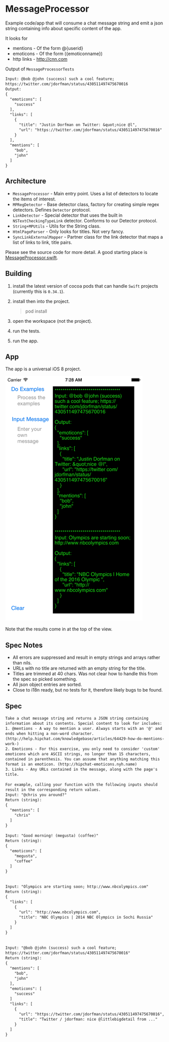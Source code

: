 # MessageProcessor #

Example code/app that will consume a chat message string and emit a json string containing info about specific content of the app.

It looks for 

* mentions - Of the form @{userid}
* emoticons - Of the form ({emoticonname})
* http links - http://cnn.com

Output of `MessageProcessorTests`

	Input: @bob @john (success) such a cool feature; https://twitter.com/jdorfman/status/430511497475670016
	Output:
	{
	  "emoticons": [
	    "success"
	  ],
	  "links": [
	    {
	      "title": "Justin Dorfman on Twitter: &quot;nice @l",
	      "url": "https://twitter.com/jdorfman/status/430511497475670016"
	    }
	  ],
	  "mentions": [
	    "bob",
	    "john"
	  ]
	}


## Architecture ##

* `MessageProcessor` - Main entry point.  Uses a list of detectors to locate the items of interest.
* `MPRegDetector` - Base detector class, factory for creating simple regex detectors. Defines `Detector` protocol.
* `LinkDetector` - Special detector that uses the built in `NSTextCheckingTypeLink` detector. Conforms to our Detector protocol.
* `String+MPUtils` - Utils for the String class.
* `HtmlPageParser` - Only looks for titles. Not very fancy.
* `SyncLinkExternalMapper` - Partner class for the link detector that maps a list of links to link, title pairs.

Please see the source code for more detail.  A good starting place is [MessageProcessor.swift](https://bitbucket.org/minniger/messageprocessor/src/e51c42050537c24f07b4a9e6eba9b5060f00dc13/MessageProcessor.swift?at=master).



## Building  ##

1. install the latest version of cocoa pods that can handle `Swift` projects  (currently this is `0.34.1`). 
2. install then into the project.

	 > pod install

3. open the workspace (not the project).
4. run the tests.
5. run the app.


## App ##

The app is a universal iOS 8 project.  

![App Screenshot](app-screen.png)

Note that the results come in at the top of the view.



## Spec Notes ##

- All errors are suppressed and result in empty strings and arrays rather than nils.
- URLs with no title are returned with an empty string for the title.
- Titles are trimmed at 40 chars. Was not clear how to handle this from the spec so picked something.
- All json object entries are sorted.
- Close to i18n ready, but no tests for it, therefore likely bugs to be found.


## Spec ##

	Take a chat message string and returns a JSON string containing information about its contents. Special content to look for includes:
	1. @mentions - A way to mention a user. Always starts with an '@' and ends when hitting a non-word character. (http://help.hipchat.com/knowledgebase/articles/64429-how-do-mentions-work-)
	2. Emoticons - For this exercise, you only need to consider 'custom' emoticons which are ASCII strings, no longer than 15 characters, contained in parenthesis. You can assume that anything matching this format is an emoticon. (http://hipchat-emoticons.nyh.name)
	3. Links - Any URLs contained in the message, along with the page's title.
 
	For example, calling your function with the following inputs should result in the corresponding return values.
	Input: "@chris you around?"
	Return (string):
	{
	  "mentions": [
	    "chris"
	  ]
	}

	Input: "Good morning! (megusta) (coffee)"
	Return (string):
	{
	  "emoticons": [
	    "megusta",
	    "coffee"
	  ]
	}


	Input: "Olympics are starting soon; http://www.nbcolympics.com"
	Return (string):
	{
	  "links": [
	    {
	      "url": "http://www.nbcolympics.com",
	      "title": "NBC Olympics | 2014 NBC Olympics in Sochi Russia"
	    }
	  ]
	}


	Input: "@bob @john (success) such a cool feature; https://twitter.com/jdorfman/status/430511497475670016"
	Return (string):
	{
	  "mentions": [
	    "bob",
	    "john"
	  ],
	  "emoticons": [
	    "success"
	  ]
	  "links": [
	    {
	      "url": "https://twitter.com/jdorfman/status/430511497475670016",
	      "title": "Twitter / jdorfman: nice @littlebigdetail from ..."
	    }
	  ]
	}



